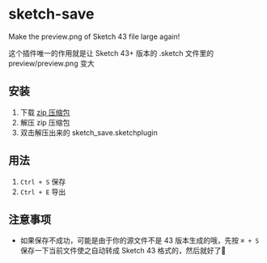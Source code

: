 sketch-save
===========

Make the preview.png of Sketch 43 file large again!

这个插件唯一的作用就是让 Sketch 43+ 版本的 .sketch 文件里的 preview/preview.png 变大

## 安装
1. 下载 [zip 压缩包](https://github.com/yetone/sketch-save/archive/master.zip)
2. 解压 zip 压缩包
3. 双击解压出来的 sketch_save.sketchplugin

## 用法

1. `Ctrl + S` 保存
2. `Ctrl + E` 导出

## 注意事项
* 如果保存不成功，可能是由于你的源文件不是 43 版本生成的哦，先按 `⌘ + S` 保存一下当前文件使之自动转成 Sketch 43 格式的，然后就好了🍻
